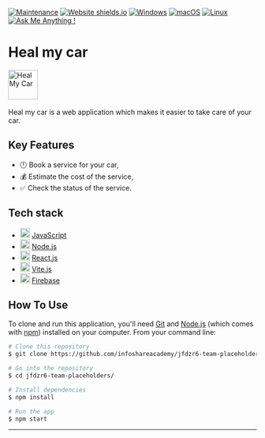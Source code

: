 [![Maintenance](https://img.shields.io/badge/Maintained%3F-yes-green.svg)](https://GitHub.com/Naereen/StrapDown.js/graphs/commit-activity)
[![Website shields.io](https://img.shields.io/website-up-down-green-red/http/shields.io.svg)](http://shields.io/)
[![Windows](https://svgshare.com/i/ZhY.svg)](https://svgshare.com/i/ZhY.svg)
[![macOS](https://svgshare.com/i/ZjP.svg)](https://svgshare.com/i/ZjP.svg)
[![Linux](https://svgshare.com/i/Zhy.svg)](https://svgshare.com/i/Zhy.svg)
[![Ask Me Anything !](https://img.shields.io/badge/Ask%20me-anything-1abc9c.svg)](https://GitHub.com/Naereen/ama)


# Heal my car
<a title="HealMyCar" href='https://healmycar.netlify.app/'><img src='https://healmycar.netlify.app/logoGrad.png' height='60' alt='Heal My Car' aria-label='https://healmycar.netlify.app/' /></a>
<br></br>
Heal my car is a web application which makes it easier to take care of your car.

## Key Features
* 🕛 Book a service for your car,
* 💰 Estimate the cost of the service,
* ✅ Check the status of the service.

## Tech stack

- <img src='https://upload.wikimedia.org/wikipedia/commons/thumb/9/99/Unofficial_JavaScript_logo_2.svg/1024px-Unofficial_JavaScript_logo_2.svg.png' height='20' alt='JavaScript' aria-label='https://www.javascript.com/' /> [JavaScript](https://www.javascript.com/) 
- <img src='https://upload.wikimedia.org/wikipedia/commons/thumb/d/d9/Node.js_logo.svg/1200px-Node.js_logo.svg.png' height='20' alt='NodeJS' aria-label='https://nodejs.org/en/' /> [Node.js](https://nodejs.org/) 
- <img src='https://upload.wikimedia.org/wikipedia/commons/thumb/a/a7/React-icon.svg/512px-React-icon.svg.png' height='20' alt='ReactJS' aria-label='https://pl.reactjs.org/' /> [React.js](https://reactjs.org/) 
- <img src='https://vitejs.dev/logo.svg' height='20' alt='ViteJS' aria-label='https://vitejs.dev/' /> [Vite.js](https://vitejs.dev/) 
- <img src='https://sp-ao.shortpixel.ai/client/q_glossy,ret_img,w_502,h_518/https://keytotech.com/wp-content/uploads/2019/05/firebase.png' height='20' alt='Firebase' aria-label='https://firebase.google.com/' /> [Firebase](https://firebase.google.com/) 


## How To Use

To clone and run this application, you'll need [Git](https://git-scm.com) and [Node.js](https://nodejs.org/en/download/) (which comes with [npm](http://npmjs.com)) installed on your computer. From your command line:

```bash
# Clone this repository
$ git clone https://github.com/infoshareacademy/jfdzr6-team-placeholders.git

# Go into the repository
$ cd jfdzr6-team-placeholders/

# Install dependencies
$ npm install

# Run the app
$ npm start
```
---


